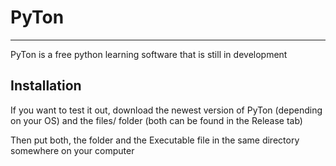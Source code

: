 # PyTon
---------------
PyTon is a free python learning software that is still in development

## Installation

If you want to test it out, download the newest version of PyTon (depending on your OS) and the files/ folder (both can be found in the Release tab)

Then put both, the folder and the Executable file in the same directory somewhere on your computer
